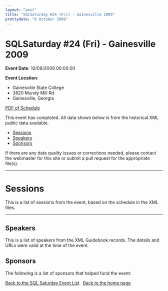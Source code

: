 ```yaml
---
layout: "post" 
title: "SQLSaturday #24 (Fri) - Gainesville 2009" 
prettydate: "9 October 2009" 
---
```

# SQLSaturday #24 (Fri) - Gainesville 2009
 
**Event Date**: 10/09/2009 00:00:00
 
**Event Location**:
- Gainesville State College
- 3820 Mundy Mill Rd
- Gainesville, Georgia
 
<a href="/assets/pdf/0024.pdf">PDF of Schedule</a>
 
This event has completed. All data shown below is from the historical XML public data available.
<ul>
   <li><a href="#sessions">Sessions</a></li>
   <li><a href="#speakers">Speakers</a></li>
   <li><a href="#sponsors">Sponsors</a></li>
</ul>
 
 
If there are any data quality issues or corrections needed, please contact the webmaster for this site or submit a pull request for the appropriate file(s). 
 
----------------------------------------------------------------------------------- 
 
# <a name="sessions"></a>Sessions
This is a list of sessions from the event, based on the schedule in the XML files.
 
----------------------------------------------------------------------------------- 
## <a name="#speakers"></a>Speakers
This is a list of speakers from the XML Guidebook records. The details and URLs were valid at the time of the event.
 
 
 
 
## <a name="sponsors"></a>Sponsors
The following is a list of sponsors that helped fund the event:
 
[Back to the SQL Saturday Event List](/past.html)
&nbsp;
[Back to the home page](/index.html)

